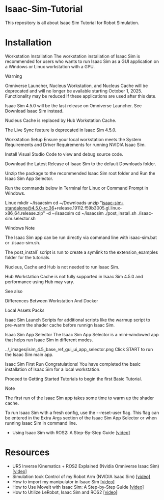 # Isaac-Sim-Tutorial
This repository is all about Isaac Sim Tutorial for Robot Simulation.

# Installation

Workstation Installation
The workstation installation of Isaac Sim is recommended for users who wants to run Isaac Sim as a GUI application on a Windows or Linux workstation with a GPU.

Warning

Omniverse Launcher, Nucleus Workstation, and Nucleus Cache will be deprecated and will no longer be available starting October 1, 2025. Functionality may be reduced If these applications are used after this date.

Isaac Sim 4.5.0 will be the last release on Omniverse Launcher. See Download Isaac Sim instead.

Nucleus Cache is replaced by Hub Workstation Cache.

The Live Sync feature is deprecated in Isaac Sim 4.5.0.

Workstation Setup
Ensure your local workstation meets the System Requirements and Driver Requirements for running NVIDIA Isaac Sim.

Install Visual Studio Code to view and debug source code.

Download the Latest Release of Isaac Sim to the default Downloads folder.

Unzip the package to the recommended Isaac Sim root folder and Run the Isaac Sim App Selector.

Run the commands below in Terminal for Linux or Command Prompt in Windows.


Linux
mkdir ~/isaacsim
cd ~/Downloads
unzip "isaac-sim-standalone@4.5.0-rc.36+release.19112.f59b3005.gl.linux-x86_64.release.zip" -d ~/isaacsim
cd ~/isaacsim
./post_install.sh
./isaac-sim.selector.sh

Windows
Note

The Isaac Sim app can be run directly via command line with isaac-sim.bat or ./isaac-sim.sh.

The post_install` script is run to create a symlink to the extension_examples folder for the tutorials.

Nucleus, Cache and Hub is not needed to run Isaac Sim.

Hub Workstation Cache is not fully supported in Isaac Sim 4.5.0 and performance using Hub may vary.

See also

Differences Between Workstation And Docker

Local Assets Packs

Isaac Sim Launch Scripts for additional scripts like the warmup script to pre-warm the shader cache before runnign Isaac Sim.

Isaac Sim App Selector
The Isaac Sim App Selector is a mini-windowed app that helps run Isaac Sim in different modes.

../_images/isim_4.5_base_ref_gui_ui_app_selector.png
Click START to run the Isaac Sim main app.

Isaac Sim First Run
Congratulations! You have completed the basic installation of Isaac Sim for a local workstation.

Proceed to Getting Started Tutorials to begin the first Basic Tutorial.

Note

The first run of the Isaac Sim app takes some time to warm up the shader cache.

To run Isaac Sim with a fresh config, use the --reset-user flag. This flag can be entered in the Extra Args section of the Isaac Sim App Selector or when running Isaac Sim in command line.

- Using Isaac Sim with ROS2: A Step-By-Step Guide [[video]](https://www.youtube.com/watch?v=L1rpxRm0Q1w)

# Resources
- UR5 Inverse Kinematics + ROS2 Explained (Nvidia Omniverse Isaac Sim) [[video]](https://www.youtube.com/watch?v=DzKHEtwAOLU)
- Simulation took Control of my Robot Arm (NVIDIA Isaac Sim) [[video]](https://www.youtube.com/watch?v=Eb2zuQxOBlY)
- How to import my manipulator in Isaac Sim [[video]](https://www.youtube.com/watch?v=kRAZZ5OPZyM)
- How to Use MoveIt with Isaac Sim: A Step-by-Step Guide [[video]](https://www.youtube.com/watch?v=pGje2slp6-s)
- How to Utilize LeRobot, Isaac Sim and ROS2 [[video]](https://www.youtube.com/watch?v=eO5wMzw9LeQ)
